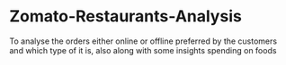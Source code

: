 # Zomato-Restaurants-Analysis
To analyse the orders either online or offline preferred by the customers and which type of it is, also along with some insights spending on foods
